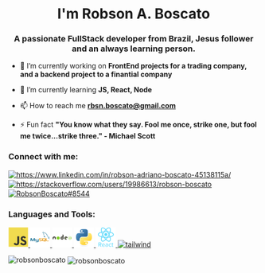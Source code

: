 <h1 align="center">I'm Robson A. Boscato</h1>

<h3 align="center">A passionate FullStack developer from Brazil, Jesus follower and an always learning person.</h3>


- 🔭 I’m currently working on **FrontEnd projects for a trading company, and a backend project to a finantial company**

- 🌱 I’m currently learning **JS, React, Node**

- 📫 How to reach me **rbsn.boscato@gmail.com**

- ⚡ Fun fact **"You know what they say. Fool me once, strike one, but fool me twice...strike three." - Michael Scott**

<h3 align="left">Connect with me:</h3>
<p align="left">
<a href="https://linkedin.com/in/https://www.linkedin.com/in/robson-adriano-boscato-45138115a/" target="blank"><img align="center" src="https://raw.githubusercontent.com/rahuldkjain/github-profile-readme-generator/master/src/images/icons/Social/linked-in-alt.svg" alt="https://www.linkedin.com/in/robson-adriano-boscato-45138115a/" height="30" width="40" /></a>
<a href="https://stackoverflow.com/users/https://stackoverflow.com/users/19986613/robson-boscato" target="blank"><img align="center" src="https://raw.githubusercontent.com/rahuldkjain/github-profile-readme-generator/master/src/images/icons/Social/stack-overflow.svg" alt="https://stackoverflow.com/users/19986613/robson-boscato" height="30" width="40" /></a>
<a href="https://discord.gg/RobsonBoscato#8544" target="blank"><img align="center" src="https://raw.githubusercontent.com/rahuldkjain/github-profile-readme-generator/master/src/images/icons/Social/discord.svg" alt="RobsonBoscato#8544" height="30" width="40" /></a>
</p>

<h3 align="left">Languages and Tools:</h3>
<p align="left"> <a href="https://developer.mozilla.org/en-US/docs/Web/JavaScript" target="_blank" rel="noreferrer"> <img src="https://raw.githubusercontent.com/devicons/devicon/master/icons/javascript/javascript-original.svg" alt="javascript" width="40" height="40"/> </a> <a href="https://www.mysql.com/" target="_blank" rel="noreferrer"> <img src="https://raw.githubusercontent.com/devicons/devicon/master/icons/mysql/mysql-original-wordmark.svg" alt="mysql" width="40" height="40"/> </a> <a href="https://nodejs.org" target="_blank" rel="noreferrer"> <img src="https://raw.githubusercontent.com/devicons/devicon/master/icons/nodejs/nodejs-original-wordmark.svg" alt="nodejs" width="40" height="40"/> </a> <a href="https://www.python.org" target="_blank" rel="noreferrer"> <img src="https://raw.githubusercontent.com/devicons/devicon/master/icons/python/python-original.svg" alt="python" width="40" height="40"/> </a> <a href="https://reactjs.org/" target="_blank" rel="noreferrer"> <img src="https://raw.githubusercontent.com/devicons/devicon/master/icons/react/react-original-wordmark.svg" alt="react" width="40" height="40"/> </a> <a href="https://tailwindcss.com/" target="_blank" rel="noreferrer"> <img src="https://www.vectorlogo.zone/logos/tailwindcss/tailwindcss-icon.svg" alt="tailwind" width="40" height="40"/> </a> </p>

<p><img align="left" src="https://github-readme-stats.vercel.app/api/top-langs?username=robsonboscato&show_icons=true&locale=en&layout=compact" alt="robsonboscato" /></p>

<p>&nbsp;<img align="center" src="https://github-readme-stats.vercel.app/api?username=robsonboscato&show_icons=true&locale=en" alt="robsonboscato" /></p>
